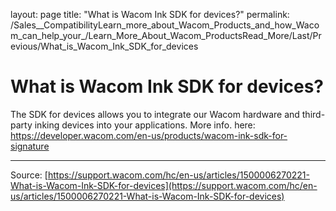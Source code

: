 layout: page
title: "What is Wacom Ink SDK for devices?"
permalink: /Sales__CompatibilityLearn_more_about_Wacom_Products_and_how_Wacom_can_help_your_/Learn_More_About_Wacom_ProductsRead_More/Last/Previous/What_is_Wacom_Ink_SDK_for_devices

# What is Wacom Ink SDK for devices?

The SDK for devices allows you to integrate our Wacom hardware and third-party inking devices into your applications. More info. here: https://developer.wacom.com/en-us/products/wacom-ink-sdk-for-signature

---
Source: [https://support.wacom.com/hc/en-us/articles/1500006270221-What-is-Wacom-Ink-SDK-for-devices](https://support.wacom.com/hc/en-us/articles/1500006270221-What-is-Wacom-Ink-SDK-for-devices)
